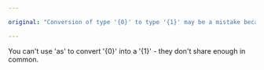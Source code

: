 ```yaml
---

original: "Conversion of type '{0}' to type '{1}' may be a mistake because neither type sufficiently overlaps with the other. If this was intentional, convert the expression to 'unknown' first."

---
```


You can't use 'as' to convert '{0}' into a '{1}' - they don't share enough in common.